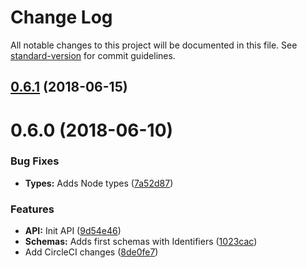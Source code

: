 # Change Log

All notable changes to this project will be documented in this file. See [standard-version](https://github.com/conventional-changelog/standard-version) for commit guidelines.

<a name="0.6.1"></a>
## [0.6.1](https://bitbucket.org/nrkno/tv-automation-lawo-state/compare/0.6.0...0.6.1) (2018-06-15)



<a name="0.6.0"></a>
# 0.6.0 (2018-06-10)


### Bug Fixes

* **Types:** Adds Node types ([7a52d87](https://bitbucket.org/nrkno/tv-automation-lawo-state/commits/7a52d87))


### Features

* **API:** Init API ([9d54e46](https://bitbucket.org/nrkno/tv-automation-lawo-state/commits/9d54e46))
* **Schemas:** Adds first schemas with Identifiers ([1023cac](https://bitbucket.org/nrkno/tv-automation-lawo-state/commits/1023cac))
* Add CircleCI changes ([8de0fe7](https://bitbucket.org/nrkno/tv-automation-lawo-state/commits/8de0fe7))

